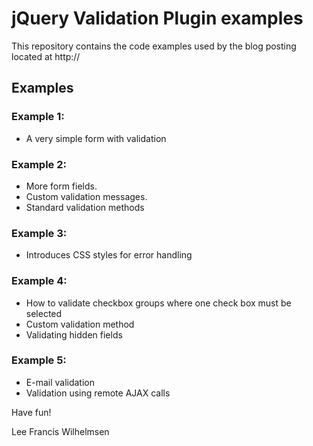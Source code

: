 ﻿jQuery Validation Plugin examples
=================================

This repository contains the code examples used by the blog posting located at http://

Examples
--------

### Example 1: 
* A very simple form with validation

### Example 2: 
* More form fields. 
* Custom validation messages.
* Standard validation methods

### Example 3:
* Introduces CSS styles for error handling

### Example 4:
* How to validate checkbox groups where one check box must be selected
* Custom validation method
* Validating hidden fields

### Example 5:
* E-mail validation
* Validation using remote AJAX calls

Have fun!

Lee Francis Wilhelmsen